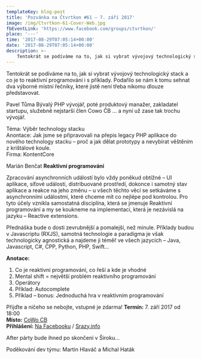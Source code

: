 ```yaml
---
templateKey: blog-post
title: 'Pozvánka na Čtvrtkon #61 – 7. září 2017'
image: /img/Ctvrtkon-61-Cover-Web.jpg
fbEventLink: 'https://www.facebook.com/groups/ctvrtkon/'
place: '---'
time: '2017-08-29T07:05:14+00:00'
date: '2017-08-29T07:05:14+00:00'
description: >-
    Tentokrát se podíváme na to, jak si vybrat vývojový technologický stack a co je to reaktivní programování i s příklady. Podařilo se nám k tomu sehnat dva výborné místní řečníky, které...
---
```

Tentokrát se podíváme na to, jak si vybrat vývojový technologický stack a co je to reaktivní programování i s příklady. Podařilo se nám k tomu sehnat dva výborné místní řečníky, které jistě není třeba nikomu dlouze představovat.

Pavel Tůma Bývalý PHP vývojář, poté produktový manažer, zakladatel startupu, služebně nejstarší člen Cowo ČB … a nyní už zase tak trochu vývojář.

Téma: Výběr technology stacku  
Anontace: Jak jsme se připravovali na přepis legacy PHP aplikace do nového technology stacku – proč a jak dělat prototypy a nevybírat věštěním z krištálové koule.  
Firma: KontentCore

Marián Benčat **Reaktivní programování**

Zpracování asynchronních událostí bylo vždy poněkud obtížné – UI aplikace, síťové události, distribuované prostředí, dokonce i samotný stav aplikace a reakce na jeho změnu – u všech těchto věcí se setkáváme s asynchronními událostmi, které chceme mít co nejlépe pod kontrolou. Pro tyto účely vznikla samostatná disciplína, která se jmenuje Reaktivní programování a my se koukneme na implementaci, která je nezávislá na jazyku – Reactive extensions.

Přednáška bude o dosti zevrubnější a pomalejší, než minule. Příklady budou v Javascriptu (RXJS), samotná technologie a paradigma je však technologicky agnostická a najdeme ji téměř ve všech jazycích – Java, Javascript, C#, CPP, Python, PHP, Swift…

**Anotace:**

1. Co je reaktivní programování, co řeší a kde je vhodné
2. Mental shift = největší problém reaktivního programování
3. Operátory
4. Příklad: Autocomplete
5. Příklad – bonus: Jednoduchá hra v reaktivním programování

Přijďte a ničeho se nebojte, vstupné je zdarma! **Termín:** 7. září 2017 od 18:00  
**Místo:** [CoWo CB](https://www.cowocb.cz)  
**Přihlášení:** [Na Facebooku](http://www.facebook.com/events/1870799223237954/) / [Srazy.info  ](http://srazy.info/ctvrtkon/7447)

After párty bude ihned po skončení v Široku…

Poděkování dev týmu: Martin Hlaváč a Michal Haták